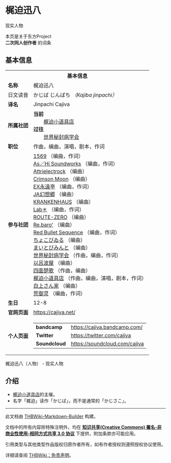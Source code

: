 # 梶迫迅八

<!-- source html: G:\repos\THBWiki-Markdown-Builder\THBWikiMarkdown\Temp\main\1\14\ns0%3A%E6%A2%B6%E8%BF%AB%E8%BF%85%E5%85%AB.html -->

现实人物

本页是关于东方Project  
 **二次同人创作者** 的词条

## 基本信息

<table><tbody><tr><th colspan="3">基本信息</th></tr><tr><td class="label"><b>名称</b></td><td> 梶迫迅八 </td></tr><tr><td class="label">日文读音</td><td> かじば じんぱち <i>（Kajiba jinpachi）</i> </td></tr><tr><td class="label"><b>译名</b></td><td>Jinpachi Cajiva</td></tr><tr><td class="label"><b>所属社团</b></td><td><b>当前</b><div style="margin-left:2em;"><a href="./梶迫小道具店.md" title="梶迫小道具店">梶迫小道具店</a></div><b>过往</b><div style="margin-left:2em;"><a href="./世界秘封病学会.md" title="世界秘封病学会">世界秘封病学会</a></div></td></tr><tr><td class="label"><b>职位</b></td><td>作曲，编曲，演唱，剧本，作词</td></tr><tr><td class="label"><b>参与社团</b></td><td><a href="./1569.md" title="1569">1569</a> （编曲，作词）<br><a href="/As%EF%BC%8FHi_Soundworks" title="As／Hi Soundworks">As／Hi Soundworks</a> （编曲，作词）<br><a href="./Attrielectrock.md" title="Attrielectrock">Attrielectrock</a> （编曲）<br><a href="./Crimson_Moon.md" title="Crimson Moon">Crimson Moon</a> （编曲）<br><a href="./EX永遠亭.md" title="EX永遠亭">EX永遠亭</a> （编曲，作词）<br><a href="/index.php?title=JA%E5%B9%BB%E6%83%B3%E9%83%B7&amp;action=edit&amp;redlink=1" class="new" title="JA幻想郷（页面不存在）">JA幻想郷</a> （编曲）<br><a href="/index.php?title=KRANKENHAUS&amp;action=edit&amp;redlink=1" class="new" title="KRANKENHAUS（页面不存在）">KRANKENHAUS</a> （编曲）<br><a href="./Lab＊.md" title="Lab＊">Lab＊</a> （编曲，作词）<br><a href="./ROUTE-ZERO.md" title="ROUTE-ZERO">ROUTE-ZERO</a> （编曲）<br><a href="./Re.baro'.md" title="Re.baro&#39;">Re.baro'</a> （编曲）<br><a href="./Red_Bullet_Sequence.md" title="Red Bullet Sequence">Red Bullet Sequence</a> （编曲，作词）<br><a href="./ちょこびゐる.md" title="ちょこびゐる">ちょこびゐる</a> （编曲）<br><a href="./まいとびみんと.md" title="まいとびみんと">まいとびみんと</a> （编曲）<br><a href="./世界秘封病学会.md" title="世界秘封病学会">世界秘封病学会</a> （作曲，编曲，作词）<br><a href="./以呂波屋.md" title="以呂波屋">以呂波屋</a> （编曲）<br><a href="./四面楚歌.md" title="四面楚歌">四面楚歌</a> （作曲，编曲）<br><a href="./梶迫小道具店.md" title="梶迫小道具店">梶迫小道具店</a> （作曲，编曲，演唱，剧本，作词）<br><a href="./白上さん家.md" title="白上さん家">白上さん家</a> （编曲）<br><a href="./荒御灵.md" title="荒御灵">荒御灵</a> （编曲，作词）</td></tr><tr><td class="label"><b>生日</b></td><td>12-8</td></tr><tr><td class="label"><b>官网页面</b></td><td><a rel="nofollow" class="external free" href="https://cajiva.net/">https://cajiva.net/</a></td></tr><tr><td class="label"><b>个人页面</b></td><td><table border="0" cellspacing="0" cellpadding="0"><tbody><tr><td><b>bandcamp</b></td><td><a rel="nofollow" class="external free" href="https://cajiva.bandcamp.com/">https://cajiva.bandcamp.com/</a></td></tr><tr><td><b>Twitter</b></td><td><a rel="nofollow" class="external free" href="https://twitter.com/cajiva">https://twitter.com/cajiva</a></td></tr><tr><td><b>Soundcloud</b></td><td><a rel="nofollow" class="external free" href="https://soundcloud.com/cajiva">https://soundcloud.com/cajiva</a></td></tr></tbody></table></td></tr></tbody></table>

梶迫迅八（人物） - 现实人物

## 介绍
- [梶迫小道具店](./梶迫小道具店.md)的主催。
- 名字「梶迫」读作「かじば」，而不是通常的「かじさこ」。





---

此文档由 [THBWiki-Markdown-Builder](https://github.com/Delsin-Yu/THBWiki-Markdown-Builder) 构建。

文档中的所有内容除特殊注明外，均在 [**知识共享(Creative Commons) 署名-非商业性使用-相同方式共享 3.0 协议**](https://creativecommons.org/licenses/by-sa/3.0/deed.zh-hans) 下提供，附加条款亦可能应用。

引用类型与其他类型作品版权归原作者所有，如有作者授权则遵照授权协议使用。

详细请查阅 [THBWiki：免责声明](https://thbwiki.cc/THBWiki:%E5%85%8D%E8%B4%A3%E5%A3%B0%E6%98%8E)。

